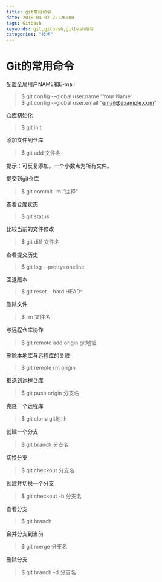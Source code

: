 ```yaml
---
title: git常用命令
date: 2018-04-07 22:26:00
tags: Gitbash
keywords: git,gitbash,gitbash命令
categories: "技术"
---
```

# Git的常用命令
配置全局用户NAME和E-mail  
> $ git config --global user.name "Your Name"  
> $ git config --global user.email "email@example.com"   
   
<!--more-->

仓库初始化  
> $ git init  

添加文件到仓库 
> $ git add 文件名  

提示：可反复添加。一个小数点为所有文件。 

提交到git仓库  
> $ git commit -m "注释"  

查看仓库状态  
> $ git status  

比较当前的文件修改  
> $ git diff 文件名  

查看提交历史  
> $ git log  --pretty=oneline  

回退版本  
> $ git reset --hard HEAD^  

删除文件  
> $ rm 文件名  

与远程仓库协作  
> $ git remote add origin git地址  

删除本地库与远程库的关联  
> $ git remote rm origin  

推送到远程仓库  
> $ git push origin 分支名  

克隆一个远程库  
> $ git clone git地址  

创建一个分支  
> $ git branch 分支名  

切换分支  
> $ git checkout 分支名  

创建并切换一个分支  
> $ git checkout -b 分支名  

查看分支  
> $ git branch  

合并分支到当前
> $ git merge 分支名  

删除分支  
> $ git branch -d 分支名  



